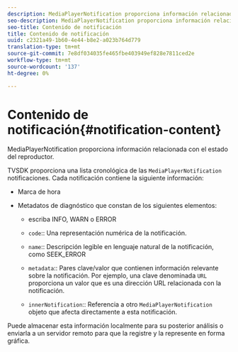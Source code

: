 ```yaml
---
description: MediaPlayerNotification proporciona información relacionada con el estado del reproductor.
seo-description: MediaPlayerNotification proporciona información relacionada con el estado del reproductor.
seo-title: Contenido de notificación
title: Contenido de notificación
uuid: c2321a49-1b60-4e44-b8e2-a023b764d779
translation-type: tm+mt
source-git-commit: 7e8df034035fe465fbe403949ef828e7811ced2e
workflow-type: tm+mt
source-wordcount: '137'
ht-degree: 0%

---
```



# Contenido de notificación{#notification-content}

MediaPlayerNotification proporciona información relacionada con el estado del reproductor.

TVSDK proporciona una lista cronológica de las `MediaPlayerNotification` notificaciones. Cada notificación contiene la siguiente información:

* Marca de hora
* Metadatos de diagnóstico que constan de los siguientes elementos:

   * escriba INFO, WARN o ERROR
   * `code`:: Una representación numérica de la notificación.
   * `name`:: Descripción legible en lenguaje natural de la notificación, como SEEK_ERROR
   * `metadata`:: Pares clave/valor que contienen información relevante sobre la notificación. Por ejemplo, una clave denominada `URL` proporciona un valor que es una dirección URL relacionada con la notificación.

   * `innerNotification`:: Referencia a otro  `MediaPlayerNotification` objeto que afecta directamente a esta notificación.

Puede almacenar esta información localmente para su posterior análisis o enviarla a un servidor remoto para que la registre y la represente en forma gráfica.
